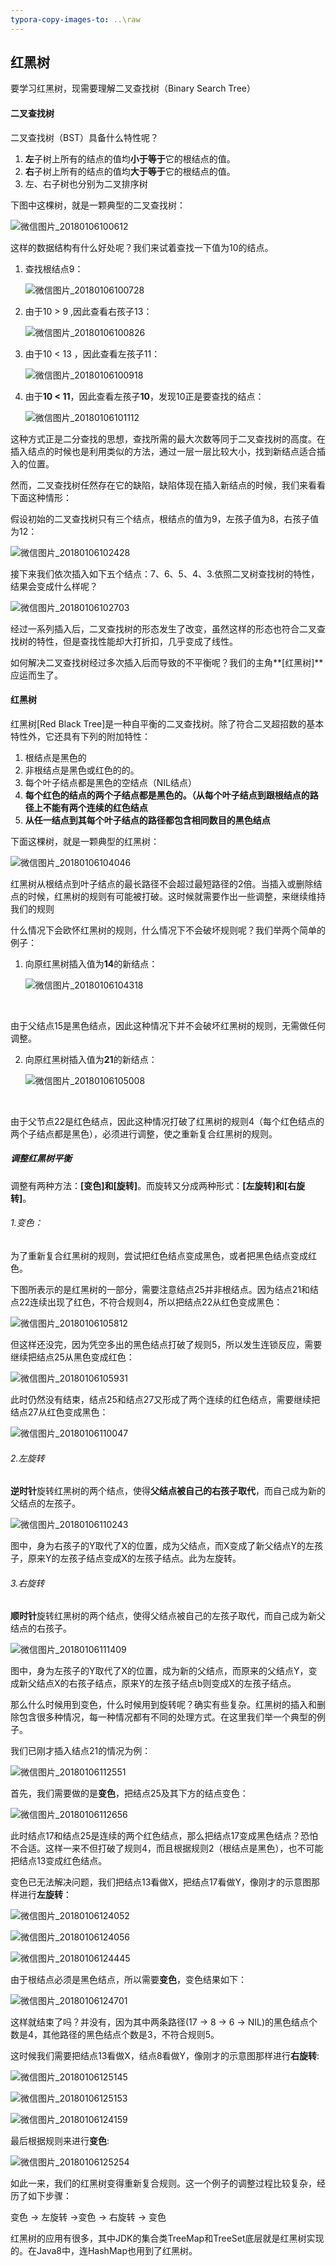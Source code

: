 ```yaml
---
typora-copy-images-to: ..\raw
---
```


## 红黑树

要学习红黑树，现需要理解二叉查找树（Binary Search Tree）

#### 二叉查找树

二叉查找树（BST）具备什么特性呢？

1. **左**子树上所有的结点的值均**小于等于**它的根结点的值。
2. **右**子树上所有的结点的值均**大于等于**它的根结点的值。
3. 左、右子树也分别为二叉排序树



下图中这棵树，就是一颗典型的二叉查找树：

![微信图片_20180106100612](../raw/微信图片_20180106100612.jpg)

这样的数据结构有什么好处呢？我们来试着查找一下值为10的结点。

1. 查找根结点9：

   ![微信图片_20180106100728](../raw/微信图片_20180106100728.jpg)

2. 由于10 > 9 ,因此查看右孩子13：

   ![微信图片_20180106100826](../raw/微信图片_20180106100826.jpg)

3. 由于10 < 13 ，因此查看左孩子11：

   ![微信图片_20180106100918](../raw/微信图片_20180106100918.jpg)

4. 由于**10 < 11**，因此查看左孩子**10**，发现10正是要查找的结点：

   ![微信图片_20180106101112](../raw/微信图片_20180106101112.jpg)

这种方式正是二分查找的思想，查找所需的最大次数等同于二叉查找树的高度。在插入结点的时候也是利用类似的方法，通过一层一层比较大小，找到新结点适合插入的位置。

然而，二叉查找树任然存在它的缺陷，缺陷体现在插入新结点的时候，我们来看看下面这种情形：

假设初始的二叉查找树只有三个结点，根结点的值为9，左孩子值为8，右孩子值为12：

![微信图片_20180106102428](../raw/微信图片_20180106102428.jpg)

接下来我们依次插入如下五个结点：7、6、5、4、3.依照二叉树查找树的特性，结果会变成什么样呢？

![微信图片_20180106102703](../raw/微信图片_20180106102703.jpg)

经过一系列插入后，二叉查找树的形态发生了改变，虽然这样的形态也符合二叉查找树的特性，但是查找性能却大打折扣，几乎变成了线性。

如何解决二叉查找树经过多次插入后而导致的不平衡呢？我们的主角**[红黑树]**应运而生了。

#### 红黑树

红黑树[Red Black Tree]是一种自平衡的二叉查找树。除了符合二叉超招数的基本特性外，它还具有下列的附加特性：

1. 根结点是黑色的
2. 非根结点是黑色或红色的的。
3. 每个叶子结点都是黑色的空结点（NIL结点）
4. **每个红色的结点的两个子结点都是黑色的。（从每个叶子结点到跟根结点的路径上不能有两个连续的红色结点**
5. **从任一结点到其每个叶子结点的路径都包含相同数目的黑色结点**

下面这棵树，就是一颗典型的红黑树：

![微信图片_20180106104046](../raw/微信图片_20180106104046.jpg)

红黑树从根结点到叶子结点的最长路径不会超过最短路径的2倍。当插入或删除结点的时候，红黑树的规则有可能被打破。这时候就需要作出一些调整，来继续维持我们的规则

什么情况下会欧怀红黑树的规则，什么情况下不会破坏规则呢？我们举两个简单的例子：

1. 向原红黑树插入值为**14**的新结点：

   ![微信图片_20180106104318](../raw/微信图片_20180106104318.jpg)

   ​

由于父结点15是黑色结点，因此这种情况下并不会破坏红黑树的规则，无需做任何调整。



2. 向原红黑树插入值为**21**的新结点：

   ![微信图片_20180106105008](../raw/微信图片_20180106105008.jpg)

   ​

由于父节点22是红色结点，因此这种情况打破了红黑树的规则4（每个红色结点的两个子结点都是黑色），必须进行调整，使之重新复合红黑树的规则。

##### 调整红黑树平衡

调整有两种方法：**[变色]**和**[旋转]**。而旋转又分成两种形式：**[左旋转]**和**[右旋转]**。

###### 1.变色：

为了重新复合红黑树的规则，尝试把红色结点变成黑色，或者把黑色结点变成红色。

下图所表示的是红黑树的一部分，需要注意结点25并非根结点。因为结点21和结点22连续出现了红色，不符合规则4，所以把结点22从红色变成黑色：

![微信图片_20180106105812](../raw/微信图片_20180106105812.jpg)

但这样还没完，因为凭空多出的黑色结点打破了规则5，所以发生连锁反应，需要继续把结点25从黑色变成红色：

![微信图片_20180106105931](../raw/微信图片_20180106105931.jpg)

此时仍然没有结束，结点25和结点27又形成了两个连续的红色结点，需要继续把结点27从红色变成黑色：

![微信图片_20180106110047](../raw/微信图片_20180106110047.jpg)



###### 2.左旋转

**逆时针**旋转红黑树的两个结点，使得**父结点被自己的右孩子取代**，而自己成为新的父结点的左孩子。

![微信图片_20180106110243](../raw/微信图片_20180106110243.jpg)

图中，身为右孩子的Y取代了X的位置，成为父结点，而X变成了新父结点Y的左孩子，原来Y的左孩子结点变成X的左孩子结点。此为左旋转。



###### 3.右旋转

**顺时针**旋转红黑树的两个结点，使得父结点被自己的左孩子取代，而自己成为新父结点的右孩子。

![微信图片_20180106111409](../raw/微信图片_20180106111409.jpg)

图中，身为左孩子的Y取代了X的位置，成为新的父结点，而原来的父结点Y，变成新父结点X的右孩子结点，原来Y的左孩子结点b则变成X的左孩子结点。



那么什么时候用到变色，什么时候用到旋转呢？确实有些复杂。红黑树的插入和删除包含很多种情况，每一种情况都有不同的处理方式。在这里我们举一个典型的例子。

我们已刚才插入结点21的情况为例：

![微信图片_20180106112551](../raw/微信图片_20180106112551.jpg)

首先，我们需要做的是**变色**，把结点25及其下方的结点变色：

![微信图片_20180106112656](../raw/微信图片_20180106112656.jpg)

此时结点17和结点25是连续的两个红色结点，那么把结点17变成黑色结点？恐怕不合适。这样一来不但打破了规则4，而且根据规则2（根结点是黑色），也不可能把结点13变成红色结点。

变色已无法解决问题，我们把结点13看做X，把结点17看做Y，像刚才的示意图那样进行**左旋转**：

![微信图片_20180106124052](../raw/微信图片_20180106124052.jpg)

![微信图片_20180106124056](../raw/微信图片_20180106124056.jpg)



![微信图片_20180106124445](../raw/微信图片_20180106124445.jpg)

由于根结点必须是黑色结点，所以需要**变色**，变色结果如下：

![微信图片_20180106124701](../raw/微信图片_20180106124701.jpg)

这样就结束了吗？并没有，因为其中两条路径(17 -> 8 -> 6 -> NIL)的黑色结点个数是4，其他路径的黑色结点个数是3，不符合规则5。

这时候我们需要把结点13看做X，结点8看做Y，像刚才的示意图那样进行**右旋转**:

![微信图片_20180106125145](../raw/微信图片_20180106125145.jpg)

![微信图片_20180106125153](../raw/微信图片_20180106125153.jpg)

![微信图片_20180106124159](../raw/微信图片_20180106124159.jpg)

最后根据规则来进行**变色**:

![微信图片_20180106125254](../raw/微信图片_20180106125254.jpg)

如此一来，我们的红黑树变得重新复合规则。这一个例子的调整过程比较复杂，经历了如下步骤：

变色 -> 左旋转 ->变色 -> 右旋转 -> 变色



红黑树的应用有很多，其中JDK的集合类TreeMap和TreeSet底层就是红黑树实现的。在Java8中，连HashMap也用到了红黑树。

